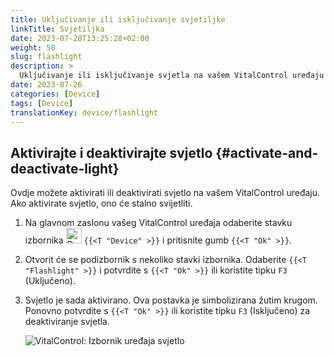 ```yaml
---
title: Uključivanje ili isključivanje svjetiljke
linkTitle: Svjetiljka
date: 2023-07-28T13:25:28+02:00
weight: 50
slug: flashlight
description: >
  Uključivanje ili isključivanje svjetla na vašem VitalControl uređaju
date: 2023-07-26
categories: [Device]
tags: [Device]
translationKey: device/flashlight
---
```

## Aktivirajte i deaktivirajte svjetlo {#activate-and-deactivate-light}

Ovdje možete aktivirati ili deaktivirati svjetlo na vašem VitalControl uređaju. Ako aktivirate svjetlo, ono će stalno svijetliti.

1. Na glavnom zaslonu vašeg VitalControl uređaja odaberite stavku izbornika <img src="/icons/device.svg" width="25" align="bottom" alt="Device" /> `{{<T "Device" >}}` i pritisnite gumb `{{<T "Ok" >}}`.

2. Otvorit će se podizbornik s nekoliko stavki izbornika. Odaberite `{{<T "Flashlight" >}}` i potvrdite s `{{<T "Ok" >}}` ili koristite tipku `F3` (Uključeno).

3. Svjetlo je sada aktivirano. Ova postavka je simbolizirana žutim krugom. Ponovno potvrdite s `{{<T "Ok" >}}` ili koristite tipku `F3` (Isključeno) za deaktiviranje svjetla.

   ![VitalControl: Izbornik uređaja svjetlo](../images/light.png "Aktivirajte i deaktivirajte svjetlo")
